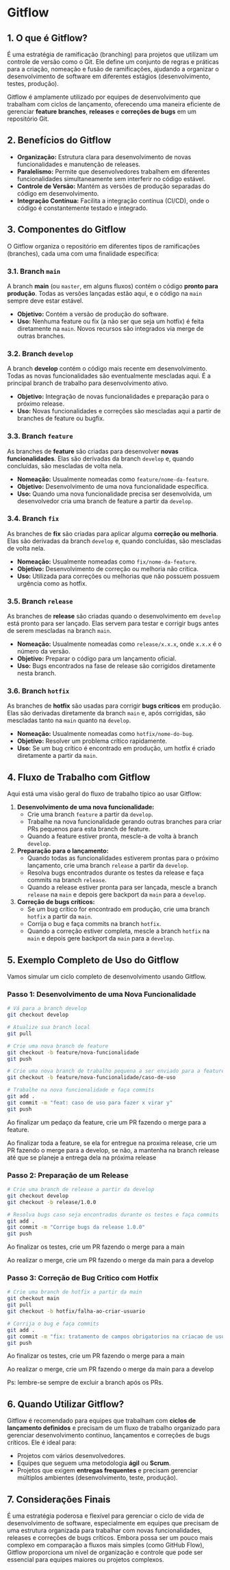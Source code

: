 # Gitflow

## 1. O que é Gitflow?

É uma estratégia de ramificação (branching) para projetos que utilizam um controle de versão como o Git. Ele define um conjunto de regras e práticas para a criação, nomeação e fusão de ramificações, ajudando a organizar o desenvolvimento de software em diferentes estágios (desenvolvimento, testes, produção).

Gitflow é amplamente utilizado por equipes de desenvolvimento que trabalham com ciclos de lançamento, oferecendo uma maneira eficiente de gerenciar **feature branches**, **releases** e **correções de bugs** em um repositório Git.

## 2. Benefícios do Gitflow

- **Organização:** Estrutura clara para desenvolvimento de novas funcionalidades e manutenção de releases.
- **Paralelismo:** Permite que desenvolvedores trabalhem em diferentes funcionalidades simultaneamente sem interferir no código estável.
- **Controle de Versão:** Mantém as versões de produção separadas do código em desenvolvimento.
- **Integração Contínua:** Facilita a integração contínua (CI/CD), onde o código é constantemente testado e integrado.

## 3. Componentes do Gitflow

O Gitflow organiza o repositório em diferentes tipos de ramificações (branches), cada uma com uma finalidade específica:

### 3.1. Branch `main`

A branch **main** (ou `master`, em alguns fluxos) contém o código **pronto para produção**. Todas as versões lançadas estão aqui, e o código na `main` sempre deve estar estável.

- **Objetivo:** Contém a versão de produção do software.
- **Uso:** Nenhuma feature ou fix (a não ser que seja um hotfix) é feita diretamente na `main`. Novos recursos são integrados via merge de outras branches.

### 3.2. Branch `develop`

A branch **develop** contém o código mais recente em desenvolvimento. Todas as novas funcionalidades são eventualmente mescladas aqui. É a principal branch de trabalho para desenvolvimento ativo.

- **Objetivo:** Integração de novas funcionalidades e preparação para o próximo release.
- **Uso:** Novas funcionalidades e correções são mescladas aqui a partir de branches de feature ou bugfix.

### 3.3. Branch `feature`

As branches de **feature** são criadas para desenvolver **novas funcionalidades**. Elas são derivadas da branch `develop` e, quando concluídas, são mescladas de volta nela.

- **Nomeação:** Usualmente nomeadas como `feature/nome-da-feature`.
- **Objetivo:** Desenvolvimento de uma nova funcionalidade específica.
- **Uso:** Quando uma nova funcionalidade precisa ser desenvolvida, um desenvolvedor cria uma branch de feature a partir da `develop`.

### 3.4. Branch `fix`

As branches de **fix** são criadas para aplicar alguma **correção ou melhoria**. Elas são derivadas da branch `develop` e, quando concluídas, são mescladas de volta nela.

- **Nomeação:** Usualmente nomeadas como `fix/nome-da-feature`.
- **Objetivo:** Desenvolvimento de correção ou melhoria não crítica.
- **Uso:** Utilizada para correções ou melhorias que não possuem possuem urgência como as hotfix.


### 3.5. Branch `release`

As branches de **release** são criadas quando o desenvolvimento em `develop` está pronto para ser lançado. Elas servem para testar e corrigir bugs antes de serem mescladas na branch `main`.

- **Nomeação:** Usualmente nomeadas como `release/x.x.x`, onde `x.x.x` é o número da versão.
- **Objetivo:** Preparar o código para um lançamento oficial.
- **Uso:** Bugs encontrados na fase de release são corrigidos diretamente nesta branch.

### 3.6. Branch `hotfix`

As branches de **hotfix** são usadas para corrigir **bugs críticos** em produção. Elas são derivadas diretamente da branch `main` e, após corrigidas, são mescladas tanto na `main` quanto na `develop`.

- **Nomeação:** Usualmente nomeadas como `hotfix/nome-do-bug`.
- **Objetivo:** Resolver um problema crítico rapidamente.
- **Uso:** Se um bug crítico é encontrado em produção, um hotfix é criado diretamente a partir da `main`.

## 4. Fluxo de Trabalho com Gitflow

Aqui está uma visão geral do fluxo de trabalho típico ao usar Gitflow:

1. **Desenvolvimento de uma nova funcionalidade:**
    - Crie uma branch `feature` a partir da `develop`.
    - Trabalhe na nova funcionalidade gerando outras branches para criar PRs pequenos para esta branch de feature.
    - Quando a feature estiver pronta, mescle-a de volta à branch `develop`.
2. **Preparação para o lançamento:**
    - Quando todas as funcionalidades estiverem prontas para o próximo lançamento, crie uma branch `release` a partir da `develop`.
    - Resolva bugs encontrados durante os testes da release e faça commits na branch `release`.
    - Quando a release estiver pronta para ser lançada, mescle a branch `release` na `main` e depois gere backport da `main` para a `develop`.
3. **Correção de bugs críticos:**
    - Se um bug crítico for encontrado em produção, crie uma branch `hotfix` a partir da `main`.
    - Corrija o bug e faça commits na branch `hotfix`.
    - Quando a correção estiver completa, mescle a branch `hotfix` na `main` e depois gere backport da `main` para a `develop`.

## 5. Exemplo Completo de Uso do Gitflow

Vamos simular um ciclo completo de desenvolvimento usando Gitflow.

### Passo 1: Desenvolvimento de uma Nova Funcionalidade

```bash
# Vá para a branch develop
git checkout develop

# Atualize sua branch local
git pull

# Crie uma nova branch de feature
git checkout -b feature/nova-funcionalidade
git push

# Crie uma nova branch de trabalho pequena a ser enviado para a feature
git checkout -b feature/nova-funcionalidade/caso-de-uso

# Trabalhe na nova funcionalidade e faça commits
git add .
git commit -m "feat: caso de uso para fazer x virar y"
git push
```

Ao finalizar um pedaço da feature, crie um PR fazendo o merge para a feature.

Ao finalizar toda a feature, se ela for entregue na proxima release, crie um PR fazendo o merge para a develop, se não, a mantenha na branch release até que se planeje a entrega dela na próxima release

### Passo 2: Preparação de um Release

```bash
# Crie uma branch de release a partir da develop
git checkout develop
git checkout -b release/1.0.0

# Resolva bugs caso seja encontrados durante os testes e faça commits
git add .
git commit -m "Corrige bugs da release 1.0.0"
git push
```

Ao finalizar os testes, crie um PR fazendo o merge para a main

Ao realizar o merge, crie um PR fazendo o merge da main para a develop

### Passo 3: Correção de Bug Crítico com Hotfix

```bash
# Crie uma branch de hotfix a partir da main
git checkout main
git pull
git checkout -b hotfix/falha-ao-criar-usuario

# Corrija o bug e faça commits
git add .
git commit -m "fix: tratamento de campos obrigatorios na criacao de usuario"
git push
```

Ao finalizar os testes, crie um PR fazendo o merge para a main

Ao realizar o merge, crie um PR fazendo o merge da main para a develop

Ps: lembre-se sempre de excluir a branch após os PRs.

## 6. Quando Utilizar Gitflow?

Gitflow é recomendado para equipes que trabalham com **ciclos de lançamento definidos** e precisam de um fluxo de trabalho organizado para gerenciar desenvolvimento contínuo, lançamentos e correções de bugs críticos. Ele é ideal para:

- Projetos com vários desenvolvedores.
- Equipes que seguem uma metodologia **ágil** ou **Scrum**.
- Projetos que exigem **entregas frequentes** e precisam gerenciar múltiplos ambientes (desenvolvimento, teste, produção).

## 7. Considerações Finais

É uma estratégia poderosa e flexível para gerenciar o ciclo de vida de desenvolvimento de software, especialmente em equipes que precisam de uma estrutura organizada para trabalhar com novas funcionalidades, releases e correções de bugs críticos. Embora possa ser um pouco mais complexo em comparação a fluxos mais simples (como GitHub Flow), Gitflow proporciona um nível de organização e controle que pode ser essencial para equipes maiores ou projetos complexos.
